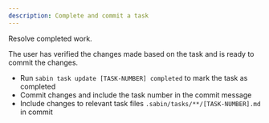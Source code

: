 ```yaml
---
description: Complete and commit a task
---
```


Resolve completed work.

The user has verified the changes made based on the task and is ready to commit the changes.

- Run `sabin task update [TASK-NUMBER] completed` to mark the task as completed
- Commit changes and include the task number in the commit message
- Include changes to relevant task files `.sabin/tasks/**/[TASK-NUMBER].md` in commit
